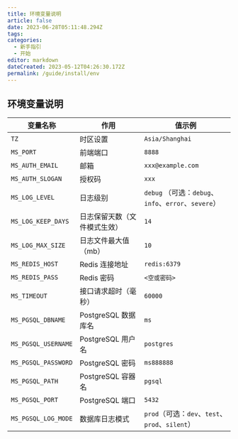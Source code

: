 ```yaml
---
title: 环境变量说明
article: false
date: 2023-06-28T05:11:48.294Z
tags:
categories:
  - 新手指引
  - 开始
editor: markdown
dateCreated: 2023-05-12T04:26:30.172Z
permalink: /guide/install/env
---
```


## 环境变量说明

| 变量名称                | 作用              | 值示例                                          |
|---------------------|-----------------|----------------------------------------------|
| `TZ`                | 时区设置            | `Asia/Shanghai`                              |
| `MS_PORT`           | 前端端口            | `8888`                                       |
| `MS_AUTH_EMAIL`     | 邮箱              | `xxx@example.com`                            |
| `MS_AUTH_SLOGAN`    | 授权码             | `xxx`                                        |
| `MS_LOG_LEVEL`      | 日志级别            | `debug` （可选：`debug`、`info`、`error`、`severe`） |
| `MS_LOG_KEEP_DAYS`  | 日志保留天数（文件模式生效）  | `14`                                         |
| `MS_LOG_MAX_SIZE`   | 日志文件最大值（mb）     | `10`                                         |
| `MS_REDIS_HOST`     | Redis 连接地址      | `redis:6379`                                 |
| `MS_REDIS_PASS`     | Redis 密码        | `<空或密码>`                                     |
| `MS_TIMEOUT`        | 接口请求超时（毫秒）      | `60000`                                      |
| `MS_PGSQL_DBNAME`   | PostgreSQL 数据库名 | `ms`                                         |
| `MS_PGSQL_USERNAME` | PostgreSQL 用户名  | `postgres`                                   |
| `MS_PGSQL_PASSWORD` | PostgreSQL 密码   | `ms888888`                                   |
| `MS_PGSQL_PATH`     | PostgreSQL 容器名  | `pgsql`                                      |
| `MS_PGSQL_PORT`     | PostgreSQL 端口   | `5432`                                       |
| `MS_PGSQL_LOG_MODE` | 数据库日志模式         | `prod`（可选：`dev`、`test`、`prod`、`silent`）      |

